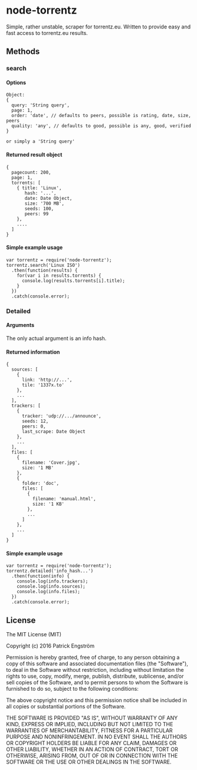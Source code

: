 # node-torrentz

Simple, rather unstable, scraper for torrentz.eu.
Written to provide easy and fast access to torrentz.eu results.

## Methods

### search

#### Options
```
Object:
{
  query: 'String query',
  page: 1,
  order: 'date', // defaults to peers, possible is rating, date, size, peers
  quality: 'any', // defaults to good, possible is any, good, verified
}

or simply a 'String query'
```

#### Returned result object
```
{
  pagecount: 200,
  page: 1,
  torrents: [
    { title: 'Linux',
       hash: '...',
       date: Date Object,
       size: '700 MB',
       seeds: 100,
       peers: 99
    },
    ....
  ]
}
```

#### Simple example usage
```
var torrentz = require('node-torrentz');
torrentz.search('Linux ISO')
  .then(function(results) {
    for(var i in results.torrents) {
      console.log(results.torrents[i].title);
    }
  })
  .catch(console.error);
```

### Detailed

#### Arguments

The only actual argument is an info hash.

#### Returned information
```
{
  sources: [
    {
      link: 'http://...',
      tile: '1337x.to'
    },
    ...
  ],
  trackers: [
    {
      tracker: 'udp://.../announce',
      seeds: 12,
      peers: 0,
      last_scrape: Date Object
    },
    ...
  ],
  files: [
    {
      filename: 'Cover.jpg',
      size: '1 MB'
    },
    {
      folder: 'doc',
      files: [
        {
          filename: 'manual.html',
          size: '1 KB'
        },
        ...
      ]
    },
    ...
  ]
}
```

#### Simple example usage
```
var torrentz = require('node-torrentz');
torrentz.detailed('info_hash...')
  .then(function(info) {
    console.log(info.trackers);
    console.log(info.sources);
    console.log(info.files);
  })
  .catch(console.error);
```


## License

The MIT License (MIT)

Copyright (c) 2016 Patrick Engström

Permission is hereby granted, free of charge, to any person obtaining a copy
of this software and associated documentation files (the "Software"), to deal
in the Software without restriction, including without limitation the rights
to use, copy, modify, merge, publish, distribute, sublicense, and/or sell
copies of the Software, and to permit persons to whom the Software is
furnished to do so, subject to the following conditions:

The above copyright notice and this permission notice shall be included in
all copies or substantial portions of the Software.

THE SOFTWARE IS PROVIDED "AS IS", WITHOUT WARRANTY OF ANY KIND, EXPRESS OR
IMPLIED, INCLUDING BUT NOT LIMITED TO THE WARRANTIES OF MERCHANTABILITY,
FITNESS FOR A PARTICULAR PURPOSE AND NONINFRINGEMENT. IN NO EVENT SHALL THE
AUTHORS OR COPYRIGHT HOLDERS BE LIABLE FOR ANY CLAIM, DAMAGES OR OTHER
LIABILITY, WHETHER IN AN ACTION OF CONTRACT, TORT OR OTHERWISE, ARISING FROM,
OUT OF OR IN CONNECTION WITH THE SOFTWARE OR THE USE OR OTHER DEALINGS IN
THE SOFTWARE.
